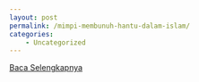 ```yaml
---
layout: post
permalink: /mimpi-membunuh-hantu-dalam-islam/
categories:
    - Uncategorized
---
```


[Baca Selengkapnya](/08)